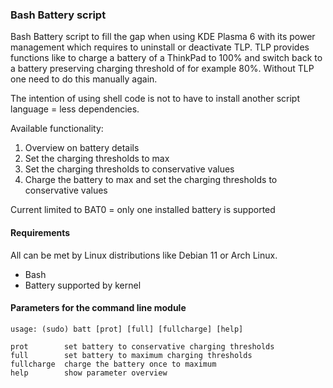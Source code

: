 ### **Bash Battery script**

Bash Battery script to fill the gap when using KDE Plasma 6 with its power management which requires to uninstall or deactivate TLP. TLP provides functions like to charge a battery of a ThinkPad to 100% and switch back to a battery preserving charging threshold of for example 80%. Without TLP one need to do this manually again.

The intention of using shell code is not to have to install another script language = less dependencies.

Available functionality:
1) Overview on battery details
2) Set the charging thresholds to max
3) Set the charging thresholds to conservative values
4) Charge the battery to max and set the charging
   thresholds to conservative values

Current limited to BAT0 = only one installed battery is supported

#### Requirements

All can be met by Linux distributions like Debian 11 or Arch Linux.

* Bash
* Battery supported by kernel

#### Parameters for the command line module

```
usage: (sudo) batt [prot] [full] [fullcharge] [help]

prot        set battery to conservative charging thresholds 
full        set battery to maximum charging thresholds
fullcharge  charge the battery once to maximum
help        show parameter overview
```
